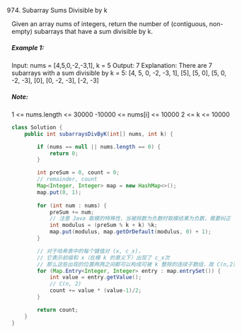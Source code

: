 974. Subarray Sums Divisible by k

Given an array nums of integers, return the number of (contiguous, non-empty) subarrays that have a sum divisible by k.

##### Example 1:

Input: nums = [4,5,0,-2,-3,1], k = 5
Output: 7
Explanation: There are 7 subarrays with a sum divisible by k = 5:
[4, 5, 0, -2, -3, 1], [5], [5, 0], [5, 0, -2, -3], [0], [0, -2, -3], [-2, -3]

##### Note:

1 <= nums.length <= 30000
-10000 <= nums[i] <= 10000
2 <= k <= 10000

```java
class Solution {
    public int subarraysDivByK(int[] nums, int k) {

        if (nums == null || nums.length == 0) {
            return 0;
        }

        int preSum = 0, count = 0;
        // remainder, count
        Map<Integer, Integer> map = new HashMap<>();
        map.put(0, 1);
        
        for (int num : nums) {
            preSum += num;
            // 注意 Java 取模的特殊性，当被除数为负数时取模结果为负数，需要纠正
            int modulus = (preSum % k + k) %k;
            map.put(modulus, map.getOrDefault(modulus, 0) + 1);
        }

        // 对于哈希表中的每个键值对 (x, c_x)，
        // 它表示前缀和 x（在模 k 的意义下）出现了 c_x次
        // 那么这些出现的位置两两之间都可以构成可被 k 整除的连续子数组，故 C(n,2)
        for (Map.Entry<Integer, Integer> entry : map.entrySet()) {
            int value = entry.getValue();
            // C(n, 2)
            count += value * (value-1)/2;
        }

        return count;
    }
}
```

